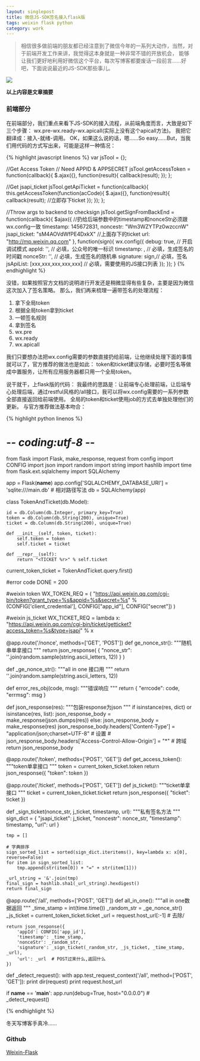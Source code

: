 ```yaml
---
layout: singlepost
title: 微信JS-SDK签名接入flask版
tags: weixin flask python
category: work
---
```


> 相信很多做前端的朋友都已经注意到了微信今年的一系列大动作，当然，对于前端开发工作来讲，我觉得这本身就是一种非常不错的开放机会，
能够让我们更好地利用好微信这个平台，每次写博客都要废话一段前言......好吧，下面说说最近的JS-SDK那些事儿。

![](/assets/blog-images/2015-2-1-flaskweixin/jssdk.png)

__以上内容是文章摘要__

### 前端部分

在前端部分，我们重点来看下JS-SDK的接入流程，从前端角度而言，大致是如下三个步骤：
wx.pre-wx.ready-wx.apicall(实际上没有这个apicall方法)。
我把它翻译成：接入-就绪-调用。
OK，如果这么说的话，嗯......So easy......But，当我们用代码的方式写出来，可能是这样一种情况：

{% highlight javascript linenos %}
var jsTool = {};

//Get Access Token
// Need APPID & APPSECRET
jsTool.getAccessToken = function(callback){
    $.ajax({}, function(result){
         callback(result);
    });
};

//Get jsapi_ticket
jsTool.getApiTicket = function(callback){
    this.getAccessToken(function(acCode){
            $.ajax({}, function(result){
                callback(result);
                //立即存下ticket
            });
    });
};

//Throw args to backend to checksign
jsTool.getSignFromBackEnd = function(callback){
     $ajax({
          //扔给后端参数中的timestamp和nonceStr必须跟wx.config一致
          timestamp: 145672831,
          noncestr: "Wm3WZYTPz0wzccnW"
          jsapi_ticket: "sM4AOVdWfPE4DxkX" //上面存下的ticket
          url: "http://mp.weixin.qq.com"
     }, function(sign){
         wx.config({
            debug: true, // 开启调试模式
            appId: '', // 必填，公众号的唯一标识
            timestamp: , // 必填，生成签名的时间戳
            nonceStr: '', // 必填，生成签名的随机串
            signature: sign,// 必填，签名
            jsApiList: [xxx,xxx,xxx,xxx,xxx] // 必填，需要使用的JS接口列表
         });
     });
}
{% endhighlight %}

没错，如果按照官方文档的说明进行开发还是稍微显得有些复杂，主要是因为微信这次加入了签名策略。
那么，我们再来梳理一遍带签名的处理流程：

1. 拿下全局token
2. 根据全局token拿到ticket
3. 一顿签名规则
4. 拿到签名
5. wx.pre
6. wx.ready
7. wx.apicall

我们只要想办法把wx.config需要的参数直接扔给前端，让他继续处理下面的事情就可以了，官方推荐的做法也是如此：
token和ticket建议存储，必要时签名等做成中置服务，让所有应用服务器都只用一个全局token。

说干就干，上flask版的代码：
我最终的思路是：让前端专心处理前端，让后端专心处理后端，通过restful风格的/all接口，我可以将wx.config需要的一系列参数全部直接返回给前端使用。
全局的token和ticket使用job的方式去单独处理他们的更新。
与官方推荐做法基本吻合：

{% highlight python linenos %}
# -*- coding:utf-8 -*-
from flask import Flask,  make_response, request
from config import CONFIG
import json
import random
import string
import hashlib
import time
from flask.ext.sqlalchemy import SQLAlchemy

app = Flask(__name__)
app.config['SQLALCHEMY_DATABASE_URI'] = 'sqlite:///main.db'  # 相对路径写法
db = SQLAlchemy(app)


class TokenAndTicket(db.Model):

    id = db.Column(db.Integer, primary_key=True)
    token = db.Column(db.String(200), unique=True)
    ticket = db.Column(db.String(200), unique=True)

    def __init__(self, token, ticket):
        self.token = token
        self.ticket = ticket

    def __repr__(self):
        return "<TICKET %r>" % self.ticket


current_token_ticket = TokenAndTicket.query.first()

#error code
DONE = 200

#weixin token
WX_TOKEN_REQ = (
    "https://api.weixin.qq.com/cgi-bin/token?grant_type=%s&appid=%s&secret=%s"
    % (CONFIG['client_credential'], CONFIG["app_id"], CONFIG["secret"])
)

#weixin js_ticket
WX_TICKET_REQ = lambda x: "https://api.weixin.qq.com/cgi-bin/ticket/getticket?access_token=%s&type=jsapi" % x


@app.route('/nonce', methods=['GET', 'POST'])
def ge_nonce_str():
    """随机串单拿接口
    """
    return json_response(
        {
            "nonce_str": ''.join(random.sample(string.ascii_letters, 12))
        }
    )


def _ge_nonce_str():
    """all in one 接口用
    """
    return ''.join(random.sample(string.ascii_letters, 12))


def error_res_obj(code, msg):
    """错误响应
    """
    return {
        "errcode": code,
        "errmsg": msg
    }


def json_response(res):
    """包装response为json
    """
    if isinstance(res, dict) or isinstance(res, list):
        json_response_body = make_response(json.dumps(res))
    else:
        json_response_body = make_response(res)
    json_response_body.headers['Content-Type'] = "application/json;charset=UTF-8"  # 设置
    # json_response_body.headers['Access-Control-Allow-Origin'] = "*"  # 跨域
    return json_response_body


@app.route('/token', methods=['POST', 'GET'])
def get_access_token():
    """token单拿接口
    """
    token = current_token_ticket.token
    return json_response({
        "token": token
    })


@app.route('/ticket', methods=['POST', 'GET'])
def js_ticket():
    """ticket单拿接口
    """
    ticket = current_token_ticket.ticket
    return json_response({
        "ticket": ticket
    })


def _sign_ticket(nonce_str, j_ticket, timestamp, url):
    """私有签名方法
    """
    sign_dict = {
        "jsapi_ticket": j_ticket,
        "noncestr": nonce_str,
        "timestamp": timestamp,
        "url": url
    }

    tmp = []

    # 字典排序
    sign_sorted_list = sorted(sign_dict.iteritems(), key=lambda x: x[0], reverse=False)
    for item in sign_sorted_list:
        tmp.append(str(item[0]) + "=" + str(item[1]))

    _url_string = '&'.join(tmp)
    final_sign = hashlib.sha1(_url_string).hexdigest()
    return final_sign


@app.route('/all', methods=['POST', 'GET'])
def all_in_one():
    """all in one数据返回
    """
    _time_stamp = int(time.time())
    _random_str = _ge_nonce_str()
    _js_ticket = current_token_ticket.ticket
    _url = request.host_url[:-1]  # 去除/

    return json_response({
        'appId': CONFIG['app_id'],
        'timestamp': _time_stamp,
        'nonceStr': _random_str,
        'signature': _sign_ticket(_random_str, _js_ticket, _time_stamp, _url),
        'url': _url  # POST过来什么,返回什么
    })


def _detect_request():
    with app.test_request_context('/all', method=['POST', 'GET']):
        print dir(request)
        print request.host_url


if __name__ == '__main__':
    app.run(debug=True, host="0.0.0.0")
    # _detect_request()

{% endhighlight %}

冬天写博客手真冷......

### Github

[Weixin-Flask](https://github.com/qddegtya/Weixin-Flask)
